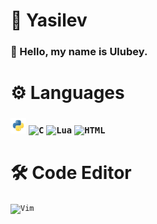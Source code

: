   # 📌 Yasilev
### 👋 Hello, my name is **Ulubey.**
# ⚙️ Languages
###  <code><img  alt="Python" width= 25 height= 25 src="https://raw.githubusercontent.com/github/explore/80688e429a7d4ef2fca1e82350fe8e3517d3494d/topics/python/python.png"></code> <code><img  alt="C" width= 25 height= 25 src="https://cdn.discordapp.com/attachments/1001159460103933983/1023523979031490630/1200px-C_Programming_Language.svg.png"></code> <code><img  alt="Lua" width= 25 height= 25 src="https://cdn.discordapp.com/attachments/1001159460103933983/1023518823732756571/Lua-Logo.svg.png"></code> <code><img alt="HTML" wdth= 25 height= 25 src="https://cdn.discordapp.com/attachments/975391405755224114/1060862510556778516/HTML5_logo_and_wordmark.svg.png"></code>
# 🛠️ Code Editor
 <code><img  alt="Vim" width= 25 height= 25 src="https://media.discordapp.net/attachments/975391405755224114/1060855700768702474/vim-3809344252.png?width=361&height=361"></code>
